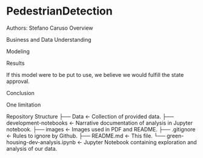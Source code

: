 # PedestrianDetection

Authors: Stefano Caruso
Overview


Business and Data Understanding


Modeling


Results

If this model were to be put to use, we believe we would fulfill the state approval.

Conclusion


One limitation





Repository Structure
├── Data                               <- Collection of provided data.
├── development-notebooks              <- Narrative documentation of analysis in Jupyter notebook.
├── images                             <- Images used in PDF and README.
├── .gitignore                         <- Rules to ignore by Github.
├── README.md                          <- This file.
└── green-housing-dev-analysis.ipynb   <- Jupyter Notebook containing exploration and analysis of our data.

